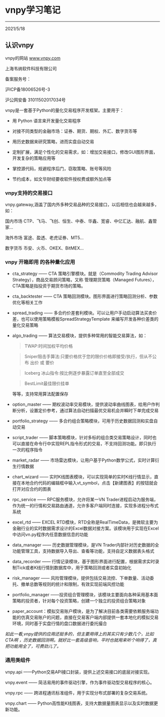 # vnpy学习笔记
---
2021/5/18
## 认识vnpy

vnpy的网站
www.vnpy.com

上海韦纳软件科技有限公司

备案服务号：

沪ICP备18006526号-3

沪公网安备 31011502017034号


vnpy是一套基于Python的量化交易程序开发框架。主要用于：

* 用 Python 语言来开发量化交易程序

* 对接不同类型的金融市场：证券、期货、期权、外汇、数字货币等

* 用历史数据来研究策略，进而实盘自动交易

* 定制扩展，满足个性化的交易需求，如：增加交易接口，修改GUI图形界面，开发复杂的策略应用等 

* 掌控源代码，规避程序后门，窃取策略、账号等风险

* 节约成本，如文华财经要收软件授权费或额外加点等

### vnpy支持的交易接口

vnpy.gateway,涵盖了国内外多种交易品种的交易接口，以后相信也会越来越多，如：

国内市场  CTP、飞马、飞创、恒生、中泰、华鑫、宽睿、中亿汇达、融航、鑫管家...

海外市场 富途、盈透、老虎证券、MT5...

数字货币 币安、火币、OKEX、BitMEX...

### vnpy 开箱即用 的各种量化应用

* cta_strategy —— CTA 策略引擎模块。就是（Commodity Trading Advisor Strategy），商品交易顾问策略，又称 管理期货策略（Managed Futures），CTA策略是指投资于期货市场的策略。

* cta_backtester —— CTA 策略回测模块。图形界面进行策略回测分析、参数优化等相关工作

* spread_trading —— 多合约价差套利模块。可以让用户手动启动算法买卖价差，也可以使用策略模板SpreadStrategyTemplate 来编写开发各种价差类的量化交易策略

* algo_trading —— 算法交易模块，提供多种常用的智能交易算法，如：
    > TWAP:时间加权平均价格

    > Sniper阻击手算法:只要价格优于您的限价价格即接受/执行，但从不公布 出价 或 要价

    >Iceberg 冰山指令:按比例逐步暴露订单直至全部成交

    >BestLimit最佳限价挂单

  等等，支持常用算法配置保存

* option_master —— 期权波动率交易模块，提供波动率曲线图表，给用户作判断分析，设置定价参考，通过算法自动扫描最优交易机会并瞬时下单完成交易

* portfolio_strategy —— 多合约组合策略模块，可用于历史数据回测和实盘自动交易

* script_trader —— 脚本策略模块，针对多标的组合类交易策略设计，同时也可以直接在命令行中实现REPL指令形式的交易，不支持回测功能。即只执行一次的程序指令

* market_radar —— 市场雷达模块，让用户基于Python数学公式，实时计算衍生行情数据

* chart_wizard —— 实时K线图表模块，可以实现简单的实时K线行情显示，直接在本地合约代码的编辑框中输入vt_symbol，点击【新建图表】的按钮就会打开对应合约的图表

* rpc_service —— RPC服务模块，允许将某一VN Trader进程启动为服务端，作为统一的行情和交易路由通道，允许多客户端同时连接，实现多进程分布式系统

* excel_rtd —— EXCEL RTD模块，RTD全称是RealTimeData，是微软主要为金融行业的实时数据需求设计的Excel数据对接方案。该模块用于实现在Excel中访问vn.py程序内任意数据信息的功能

* data_manager —— 历史数据管理模块，是VN Trader内部针对历史数据的全功能管理工具，支持数据导入导出、查看等功能，支持自定义数据表头格式

* data_recorder —— 行情记录模块，基于图形界面进行配置，根据需求实时录制Tick或者K线行情到数据库中，用于策略回测或者实盘初始化

* risk_manager —— 风险管理模块，提供包括交易流控、下单数量、活动委托、撤单总数等规则的统计和限制，有效实现前端风控功能

* portfolio_manager ——投资组合管理模块，该模块主要面向各种采用基本面策略的投资者，针对每个投资策略，创建一个独立的投资组合策略对象

* paper_account：模拟交易账户模块，是为了解决目前各类需要依赖服务端功能的仿真交易账户的问题，直接在交易客户端内部提供一套本地化的模拟交易环境，同时基于实盘行情的盘口数据进行委托撮合

*如此一看,vnpy提供的应用还挺多的，但主要用得上的其实只有少数几个，比如 CTA啊 ，历史数据回测啊。就好比一套高级音响，平时也就用来听个响得了，真把功能用全了，可费劲儿了。*

### 通用类组件

vnpy.api ——Python交易API接口封装，提供上述交易接口的底层对接实现。

vnpy.event —— 简洁易用的事件驱动引擎，作为事件驱动型交易程序的核心。

vnpy.rpc —— 跨进程通讯标准组件，用于实现分布式部署的复杂交易系统。

vnpy.chart —— Python高性能K线图表，支持大数据量图表显示以及实时数据更新功能。
